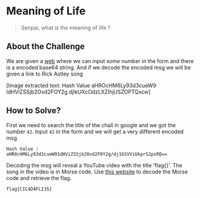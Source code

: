 # Meaning of Life
> Senpai, what is the meaning of life ?

## About the Challenge
We are given a [web](http://misc.bbctf.fluxus.co.in:2002) where we can input some number in the form and there is a encoded base64 string. And if we decode the encoded msg we will be given a link to Rick Astley song


[Image extracted text: Hash Value
aHROcHM6Ly93d3cueW9 IdHViZSSjb2Ovd2FOY2g djlkUXcOdzLXZIhjUSZOPTQxcw]


## How to Solve?
First we need to search the title of the chall in google and we got the number `42`. Input `42` in the form and we will get a very different encoded msg
```
Hash Value : aHR0cHM6Ly93d3cueW91dHViZS5jb20vd2F0Y2g/dj1GSVViUkprS2psRQ==
```
Decoding the msg will reveal a YouTube video with the title 'flag{}'. The song in the video is in Morse code. Use [this website](https://morsecode.world/international/decoder/audio-decoder-adaptive.html) to decode the Morse code and retrieve the flag.

```
flag{CIC4D4FLI35}
```